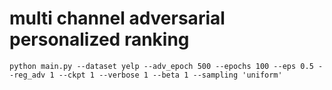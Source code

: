 # multi channel adversarial personalized ranking

`python main.py --dataset yelp --adv_epoch 500 --epochs 100 --eps 0.5 --reg_adv 1 --ckpt 1 --verbose 1 --beta 1 --sampling 'uniform' `
